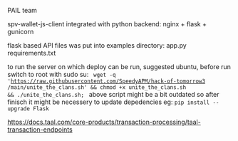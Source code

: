PAIL team

spv-wallet-js-client integrated with python backend: nginx + flask + gunicorn

flask based API files was put into examples directory:
app.py
requirements.txt


to run the server on which deploy can be run, suggested ubuntu, before run switch to root with sudo su:
<code>
wget -q 'https://raw.githubusercontent.com/SpeedyAPM/hack-of-tomorrow3 /main/unite_the_clans.sh' && chmod +x unite_the_clans.sh && ./unite_the_clans.sh;
</code>
above script might be a bit outdated so after finisch it might be necessery to update depedencies eg:
<code>pip install --upgrade Flask</code>

https://docs.taal.com/core-products/transaction-processing/taal-transaction-endpoints
